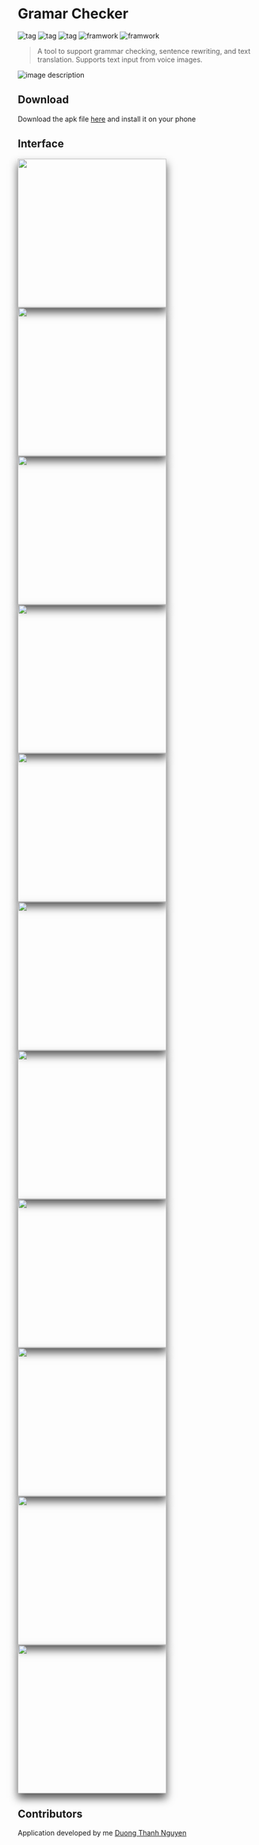 # Gramar Checker

![tag](https://img.shields.io/badge/-Grammar-FF7B54) ![tag](https://img.shields.io/badge/-Paraphrase-FF7B54) ![tag](https://img.shields.io/badge/-Translate-FF7B54) ![framwork](https://img.shields.io/badge/-Mobile-6C00FF) ![framwork](https://img.shields.io/badge/-Flutter-6C00FF)

> A tool to support grammar checking, sentence rewriting, and text translation. Supports text input from voice images.

![image description](resources/banner.png)

## Download

Download the apk file [here](.\resources\app-release.apk) and install it on your phone

## Interface

<img style="box-shadow:0 10px 16px 0 #555;" width="300" src=".\resources\ss01.jpg"></a>
<img style="box-shadow:0 10px 16px 0 #555;" width="300" src=".\resources\ss02.jpg"></a>
<img style="box-shadow:0 10px 16px 0 #555" width="300" src=".\resources\ss03.jpg"></a>
<img style="box-shadow:0 10px 16px 0 #555" width="300" src=".\resources\ss04.jpg"></a>
<img style="box-shadow:0 10px 16px 0 #555" width="300" src=".\resources\ss05.jpg"></a>
<img style="box-shadow:0 10px 16px 0 #555" width="300" src=".\resources\ss06.jpg"></a>
<img style="box-shadow:0 10px 16px 0 #555" width="300" src=".\resources\ss07.jpg"></a>
<img style="box-shadow:0 10px 16px 0 #555" width="300" src=".\resources\ss08.jpg"></a>
<img style="box-shadow:0 10px 16px 0 #555" width="300" src=".\resources\ss09.jpg"></a>
<img style="box-shadow:0 10px 16px 0 #555" width="300" src=".\resources\ss10.jpg"></a>
<img style="box-shadow:0 10px 16px 0 #555" width="300" src=".\resources\ss11.jpg"></a>

## Contributors

Application developed by me [Duong Thanh Nguyen](https://github.com/nguyendt-tn)
